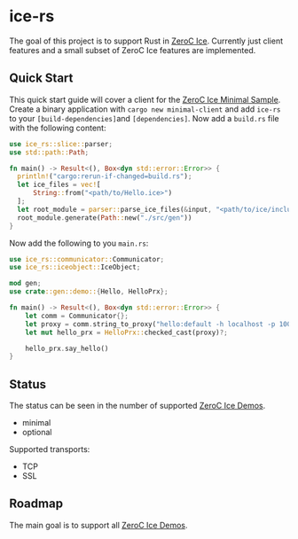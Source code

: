 # ice-rs #

The goal of this project is to support Rust in [ZeroC Ice](https://github.com/zeroc-ice/ice). Currently just client features and a small subset of ZeroC Ice features are implemented. 

## Quick Start ##
This quick start guide will cover a client for the [ZeroC Ice Minimal Sample](https://github.com/zeroc-ice/ice-demos/tree/3.7/python/Ice/minimal). Create a binary application with `cargo new minimal-client` and add `ice-rs` to your `[build-dependencies]`and `[dependencies]`. Now add a `build.rs` file with the following content:

```Rust
use ice_rs::slice::parser;
use std::path::Path;

fn main() -> Result<(), Box<dyn std::error::Error>> {
  println!("cargo:rerun-if-changed=build.rs");
  let ice_files = vec![
      String::from("<path/to/Hello.ice>")
  ];
  let root_module = parser::parse_ice_files(&input, "<path/to/ice/include/dir>")?;
  root_module.generate(Path::new("./src/gen"))
}
```

Now add the following to you `main.rs`:
```Rust
use ice_rs::communicator::Communicator;
use ice_rs::iceobject::IceObject;

mod gen;
use crate::gen::demo::{Hello, HelloPrx};

fn main() -> Result<(), Box<dyn std::error::Error>> {
    let comm = Communicator{};
    let proxy = comm.string_to_proxy("hello:default -h localhost -p 10000")?;
    let mut hello_prx = HelloPrx::checked_cast(proxy)?;

    hello_prx.say_hello()
}
```

## Status ##
The status can be seen in the number of supported [ZeroC Ice Demos](http://github.com/zeroc-ice/ice-demos). 

- minimal
- optional

Supported transports:
- TCP
- SSL


## Roadmap ##
The main goal is to support all [ZeroC Ice Demos](http://github.com/zeroc-ice/ice-demos).
